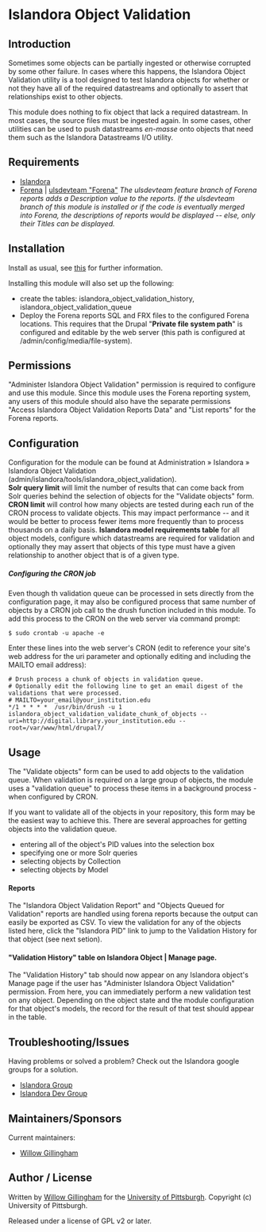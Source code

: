 # Islandora Object Validation

## Introduction

Sometimes some objects can be partially ingested or otherwise corrupted by some other failure.  In cases where this happens, the Islandora Object Validation utility is a tool designed to test Islandora objects for whether or not they have all of the required datastreams and optionally to assert that relationships exist to other objects.

This module does nothing to fix object that lack a required datastream.  In most cases, the source files must be ingested again.  In some cases, other utilities can be used to push datastreams *en-masse* onto objects that need them such as the Islandora Datastreams I/O utility.

## Requirements

* [Islandora](https://github.com/Islandora/islandora)
* [Forena](https://git.drupal.org/project/forena.git) | [ulsdevteam "Forena"](https://github.com/ulsdevteam/forena.git) *The ulsdevteam feature branch of Forena reports adds a Description value to the reports.  If the ulsdevteam branch of this module is installed or if the code is eventually merged into Forena, the descriptions of reports would be displayed -- else, only their Titles can be displayed.*

## Installation

Install as usual, see [this](https://drupal.org/documentation/install/modules-themes/modules-7) for further information.

Installing this module will also set up the following:
 - create the tables: islandora_object_validation_history, islandora_object_validation_queue
 - Deploy the Forena reports SQL and FRX files to the configured Forena locations.  This requires that the Drupal "**Private file system path**" is configured and editable by the web server (this path is configured at /admin/config/media/file-system).

## Permissions
"Administer Islandora Object Validation" permission is required to configure and use this module.  Since this module uses the Forena reporting system, any users of this module should also have the separate permissions "Access Islandora Object Validation Reports Data" and "List reports" for the Forena reports.

## Configuration
Configuration for the module can be found at Administration » Islandora » Islandora Object Validation (admin/islandora/tools/islandora_object_validation).  
**Solr query limit** will limit the number of results that can come back from Solr queries behind the selection of objects for the "Validate objects" form.
**CRON limit** will control how many objects are tested during each run of the CRON process to validate objects.  This may impact performance -- and it would be better to process fewer items more frequently than to process thousands on a daily basis.
**Islandora model requirements table** for all object models, configure which datastreams are required for validation and optionally they may assert that objects of this type must have a given relationship to another object that is of a given type.

##### Configuring the CRON job
Even though th validation queue can be processed in sets directly from the configuration page, it may also be configured process that same number of objects by a CRON job call to the drush function included in this module.  To add this process to the CRON on the web server via command prompt:
```
$ sudo crontab -u apache -e
```
Enter these lines into the web server's CRON (edit to reference your site's web address for the uri parameter and optionally editing and including the MAILTO email address):
```
# Drush process a chunk of objects in validation queue.
# Optionally edit the following line to get an email digest of the validations that were processed.
# MAILTO=your_email@your_institution.edu
*/1 * * * *  /usr/bin/drush -u 1 islandora_object_validation_validate_chunk_of_objects --uri=http://digital.library.your_institution.edu --root=/var/www/html/drupal7/
```

## Usage
The "Validate objects" form can be used to add objects to the validation queue.  When validation is required on a large group of objects, the module uses a "validation queue" to process these items in a background process - when configured by CRON.

If you want to validate all of the objects in your repository, this form may be the easiest way to achieve this.  There are several approaches for getting objects into the validation queue.  
* entering all of the object's PID values into the selection box
* specifying one or more Solr queries
* selecting objects by Collection
* selecting objects by Model

#### Reports
The "Islandora Object Validation Report" and "Objects Queued for Validation" reports are handled using forena reports because the output can easily be exported as CSV.  To view the validation for any of the objects listed here, click the "Islandora PID" link to jump to the Validation History for that object (see next setion).

#### "Validation History" table on Islandora Object | Manage page. 
The "Validation History" tab should now appear on any Islandora object's Manage page if the user has "Administer Islandora Object Validation" permission.  From here, you can immediately perform a new validation test on any object.  Depending on the object state and the module configuration for that object's models, the record for the result of that test should appear in the table.

## Troubleshooting/Issues
Having problems or solved a problem? Check out the Islandora google groups for a solution.

* [Islandora Group](https://groups.google.com/forum/?hl=en&fromgroups#!forum/islandora)
* [Islandora Dev Group](https://groups.google.com/forum/?hl=en&fromgroups#!forum/islandora-dev)


## Maintainers/Sponsors

Current maintainers:

* [Willow Gillingham](https://github.com/bgilling)

## Author / License
Written by [Willow Gillingham](https://github.com/bgilling) for the [University of Pittsburgh](http://www.pitt.edu).  Copyright (c) University of Pittsburgh.

Released under a license of GPL v2 or later.
